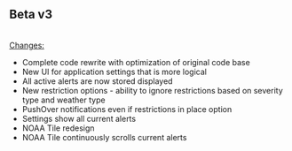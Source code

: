 <h2>Beta v3</h2>
<br>
<u>Changes:</u>
<ul>
<li>Complete code rewrite with optimization of original code base</li>
<li>New UI for application settings that is more logical</li>
<li>All active alerts are now stored displayed</li>
<li>New restriction options - ability to ignore restrictions based on severity type and weather type</li>
<li>PushOver notifications even if restrictions in place option</li>
<li>Settings show all current alerts</li>
<li>NOAA Tile redesign</li>
<li>NOAA Tile continuously scrolls current alerts</li>
</ul>
